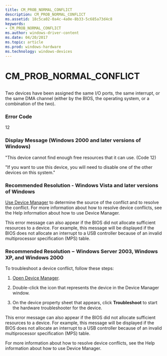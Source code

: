 ```yaml
---
title: CM_PROB_NORMAL_CONFLICT
description: CM_PROB_NORMAL_CONFLICT
ms.assetid: 18c5ca02-0a4c-4a0e-8b33-5c685a73d4c8
keywords:
- CM_PROB_NORMAL_CONFLICT
ms.author: windows-driver-content
ms.date: 04/20/2017
ms.topic: article
ms.prod: windows-hardware
ms.technology: windows-devices
---
```


# CM_PROB_NORMAL_CONFLICT


## <a href="" id="ddk-cm-prob-normal-conflict-dg"></a>


Two devices have been assigned the same I/O ports, the same interrupt, or the same DMA channel (either by the BIOS, the operating system, or a combination of the two).

### Error Code

12

### Display Message (Windows 2000 and later versions of Windows)

"This device cannot find enough free resources that it can use. (Code 12)

"If you want to use this device, you will need to disable one of the other devices on this system."

### Recommended Resolution - Windows Vista and later versions of Windows

[Use Device Manager](using-device-manager.md) to determine the source of the conflict and to resolve the conflict. For more information about how to resolve device conflicts, see the Help information about how to use Device Manager.

This error message can also appear if the BIOS did not allocate sufficient resources to a device. For example, this message will be displayed if the BIOS does not allocate an interrupt to a USB controller because of an invalid multiprocessor specification (MPS) table.

### Recommended Resolution − Windows Server 2003, Windows XP, and Windows 2000

To troubleshoot a device conflict, follow these steps:

1.  [Open Device Manager](using-device-manager.md).

2.  Double-click the icon that represents the device in the Device Manager window.

3.  On the device property sheet that appears, click **Troubleshoot** to start the hardware troubleshooter for the device.

This error message can also appear if the BIOS did not allocate sufficient resources to a device. For example, this message will be displayed if the BIOS does not allocate an interrupt to a USB controller because of an invalid multiprocessor specification (MPS) table.

For more information about how to resolve device conflicts, see the Help information about how to use Device Manager.

 

 





